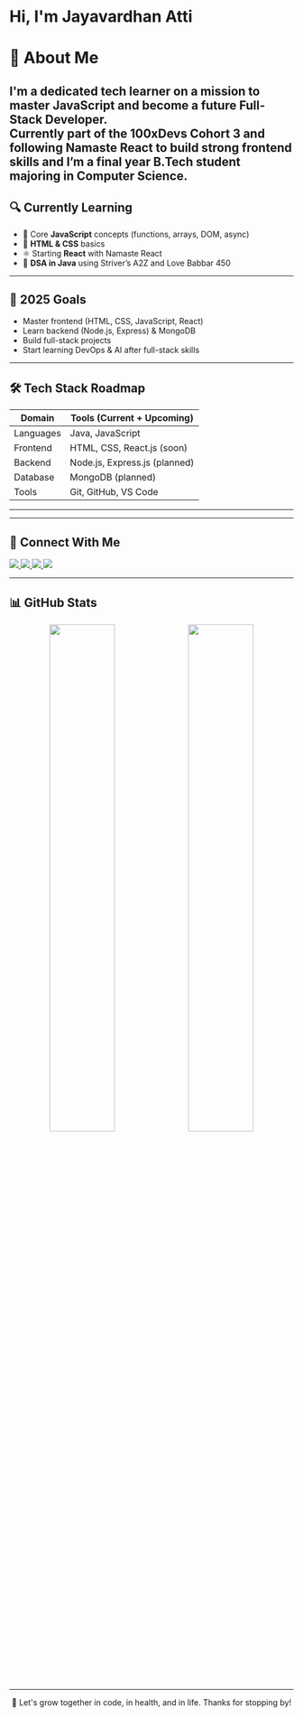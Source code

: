 #                                  Hi, I'm Jayavardhan Atti                                            #
# 🖤 About Me

I'm a dedicated tech learner on a mission to master **JavaScript** and become a future **Full-Stack Developer**.  
Currently part of the **100xDevs Cohort 3** and following **Namaste React** to build strong frontend skills and I’m a final year B.Tech student majoring in Computer Science.
---

## 🔍 Currently Learning

- 📘 Core **JavaScript** concepts (functions, arrays, DOM, async)
- 🧱 **HTML & CSS** basics
- ⚛️ Starting **React** with Namaste React
- 🧠 **DSA in Java** using Striver’s A2Z and Love Babbar 450

---

## 🎯 2025 Goals

- Master frontend (HTML, CSS, JavaScript, React)
- Learn backend (Node.js, Express) & MongoDB
- Build full-stack projects
- Start learning DevOps & AI after full-stack skills

---

## 🛠️ Tech Stack Roadmap

| Domain       | Tools (Current + Upcoming)               |
|--------------|-------------------------------------------|
| Languages    | Java, JavaScript                         |
| Frontend     | HTML, CSS, React.js (soon)               |
| Backend      | Node.js, Express.js (planned)            |
| Database     | MongoDB (planned)                        |
| Tools        | Git, GitHub, VS Code                     |

---


---

## 🔗 Connect With Me

<p align="left">
  <a href="https://x.com/jai_twtt" target="_blank">
    <img src="https://img.shields.io/badge/X-000000?style=for-the-badge&logo=twitter&logoColor=white&label=Follow" />
  </a>
  <a href="https://www.linkedin.com/in/jaya-vardhan-240060372/" target="_blank">
    <img src="https://img.shields.io/badge/LinkedIn-0A66C2?style=for-the-badge&logo=linkedin&logoColor=white" />
  </a>
  <a href="https://leetcode.com/u/user9219Xm/" target="_blank">
    <img src="https://img.shields.io/badge/LeetCode-161616?style=for-the-badge&logo=LeetCode&logoColor=orange" />
  </a>
  <a href="mailto:atti.jayavardhan11@gmail.com">
    <img src="https://img.shields.io/badge/Email-D14836?style=for-the-badge&logo=gmail&logoColor=white" />
  </a>
</p>

---

## 📊 GitHub Stats

<p align="center">
  <img src="https://github-readme-stats.vercel.app/api?username=Jayavardhan11&show_icons=true&theme=tokyonight&hide_border=true" width="48%" />
  <img src="https://github-readme-stats.vercel.app/api/top-langs/?username=Jayavardhan11&layout=compact&theme=tokyonight&hide_border=true" width="48%" />
</p>

---

<p align="center">
  🌌 Let's grow together in code, in health, and in life. Thanks for stopping by!
</p>
